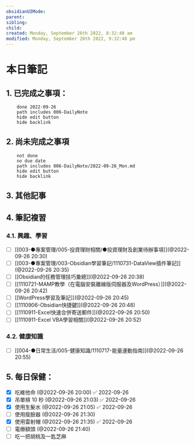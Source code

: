 ```yaml
---
obsidianUIMode: 
parent: 
sibling: 
child: 
created: Monday, September 26th 2022, 8:32:40 am
modified: Monday, September 26th 2022, 9:32:48 pm
---
```


# 本日筆記


## 1. 已完成之事項：
```tasks
	done 2022-09-26
	path includes 006-DailyNote
	hide edit button 
	hide backlink
```

## 2. 尚未完成之事項
```tasks
	not done
	no due date
	path includes 006-DailyNote/2022-09-26_Mon.md
	hide edit button 
	hide backlink
```

## 3. 其他記事

## 4. 筆記複習
### 4.1. 興趣、學習
- [ ] [[003-●專案管理/005-投資理財相關/●投資理財及創業待辦事項]](@2022-09-26 20:30)
- [ ] [[003-●專案管理/003-Obsidian學習筆記/1110731-DataView插件筆記]](@2022-09-26 20:35)
- [ ] [[Obsidian的任務管理技巧彙總]](@2022-09-26 20:38)
- [ ] [[1110721-MAMP教學（在電腦安裝離線版伺服器及WordPress）]](@2022-09-26 20:42)
- [ ] [[WordPress學習及筆記]](@2022-09-26 20:45)
- [ ] [[1110906-Obsidian快捷鍵]](@2022-09-26 20:48)
- [ ] [[1110911-Excel快速合併寄送郵件]](@2022-09-26 20:50)
- [ ] [[1110911-Excel VBA學習相關]](@2022-09-26 20:52)

### 4.2. 健康知識
- [ ] [[004-●日常生活/005-健康知識/1110717-能量運動指南]](@2022-09-26 20:55)

## 5. 每日保健：
- [x] 吃維他命 (@2022-09-26 20:00) ✅ 2022-09-26
- [x] 吊單槓 10 秒 (@2022-09-26 21:03) ✅ 2022-09-26
- [x] 使用生髮水 (@2022-09-26 21:05) ✅ 2022-09-26
- [ ] 使用瘦臉器 (@2022-09-26 21:30)
- [x] 使用雷射帽 (@2022-09-26 21:35) ✅ 2022-09-26
- [ ] 電療額頭 (@2022-09-26 21:40)
- [ ] 吃一把胡桃及一匙芝麻
